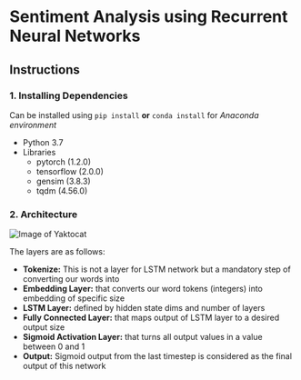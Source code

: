 # Sentiment Analysis using Recurrent Neural Networks

## Instructions

### 1. Installing Dependencies
Can be installed using `pip install` **or** `conda install` for *Anaconda environment*

- Python 3.7 
- Libraries 
  - pytorch (1.2.0)
  - tensorflow (2.0.0)
  - gensim (3.8.3)
  - tqdm (4.56.0)
    
### 2. Architecture

![Image of Yaktocat](https://i.postimg.cc/QNp5pFwd/sdf.png)                                            
                                                                                                       
The layers are as follows:                                                                             
- **Tokenize:** This is not a layer for LSTM network but a mandatory step of converting our words into 
- **Embedding Layer:** that converts our word tokens (integers) into embedding of specific size        
- **LSTM Layer:** defined by hidden state dims and number of layers                                    
- **Fully Connected Layer:** that maps output of LSTM layer to a desired output size                   
- **Sigmoid Activation Layer:** that turns all output values in a value between 0 and 1                
- **Output:** Sigmoid output from the last timestep is considered as the final output of this network  
